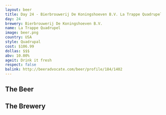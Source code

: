 ```yaml
---
layout: beer
title: Day 24 - Bierbrouwerij De Koningshoeven B.V. La Trappe Quadrupel
day: 24
brewery: Bierbrouwerij De Koningshoeven B.V.
name: La Trappe Quadrupel
image: beer.png
country: USA
style: Quadrupal
cost: $106.99
dollas: $$$
abv: 10.00%
ageit: Drink it fresh
respect: false
balink: http://beeradvocate.com/beer/profile/184/1402
---
```

## The Beer

## The Brewery

